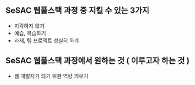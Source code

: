 ## SeSAC 웹풀스택 과정 중 지킬 수 있는 3가지
- 지각하지 않기
- 예습, 복습하기
- 과제, 팀 프로젝트 성실히 하기

## SeSAC 웹풀스택 과정에서 원하는 것 ( 이루고자 하는 것 )
- 웹 개발자가 되기 위한 역량 키우기